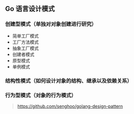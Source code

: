 ## Go 语言设计模式


### 创建型模式（单独对对象创建进行研究）
- 简单工厂模式
- 工厂方法模式
- 抽象工厂模式
- 创建者模式
- 原型模式
- 单例模式

### 结构性模式（如何设计对象的结构、继承以及依赖关系）


### 行为型模式（对象的行为模式）


> https://github.com/senghoo/golang-design-pattern